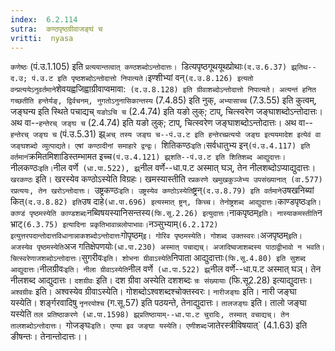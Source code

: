 ```yaml
---
index:  6.2.114
sutra:  कण्ठपृष्ठग्रीवाजङ्घं च
vritti:  nyasa
---
```


`कणेष्ठः` (पं.उ.1.105) इति `प्रत्ययान्तत्वात् कण्ठशब्दोऽन्तोदात्तः। `डित्यपृष्ठगूथयूथप्रोथाः` (द.उ.6.37) झ्र्तिथ--द.उ; पं.उ.ट इति पृष्ठशब्दोऽन्तोदात्तो निपात्यते। `इण्शीभ्यां वन्` (द.उ.8.126) इत्यतो वन्प्रत्ययेऽनुवर्तमाने `शेवयह्वजिह्वाग्रीवाप्वमावा:` (द.उ.8.128) इति ग्रीवाशब्दोऽन्तोदात्तो निपात्यते। अत्यन्तं हनित गच्छतीति हन्तेर्यङ्, द्विर्वचनम्, नुगतोऽनुनासिकान्तस्य` (7.4.85) इति नुक्, `अभ्यासाच्च` (7.3.55) इति कुत्वम्, जङ्घन्य इति स्थिते पचाद्यच् `यङोऽचि च` (2.4.74) इति यङो लुक्; टाप्, चित्स्वरेण जङ्घाशब्दोऽन्तोदात्तः। अथ वा--`हन्तेरच् जङ्घ च` (2.4.74) इति यङो लुक्; टाप्, चित्स्वरेण जङ्घाशब्दोऽन्तोदात्तः। अथ वा--`हन्तेरच् जङ्घ च` (पं.उ.5.31) झ्र्`अच् तस्य जङ्घ च--पं.उ.ट इति हन्तेरच्प्रत्ययो जङ्घ इत्ययमादेश इत्येवं वा जङ्घशब्दो व्युत्पाद्यते। एषां कण्ठादीनां समाहारे द्वन्द्वः।
`शितिकण्ठः` इति। `सर्वधातुभ्य इन्` (पं.उ.4.117) इति वर्तमानं `क्रमितमिशाडिस्तम्भामत इच्च` (पं.उ.4.121) झ्र्शति--पं.उ.ट इति शितिशब्द आद्युदात्तः। `नीलकण्ठः` इति। `नील वर्णे` (धा.पा.522), झ्र्`नील वर्णे--धा.प.ट अस्मात् घञ्, तेन नीलशब्दोऽप्याद्युदात्तः। `खरकण्ठः` इति। खरस्येव कण्ठोऽस्येति विग्रहः। खमस्यास्तीति `रप्रकरणे खमुखकुञ्जेभ्य उपसंख्यानात् (वा.577) रप्रत्ययः, तेन खरोऽन्तोदात्तः। `उष्ट्रकण्ठः` इति। उष्ट्रस्येव कण्ठोऽस्येति `ष्ट्रन्` (द.उ.8.79) इति वर्तमाने `उषखनिब्यां कित्` (द.उ.8.82) इति `उष दाहे` (धा.पा.696) इत्यस्मात् ष्ट्रन्, किच्च। तेनोष्ट्रशब्द आद्युदात्तः।
`काण्डपृष्ठः` इति। काण्डं पृष्ठमस्येति काण्डशब्दः `नब्विषयस्यानिसन्तस्य` (फि.सू.2.26) इत्युदात्तः। `नाकपृष्ठम्` इति। नास्याकमस्तीति `न भ्राट्` (6.3.75) इत्यादिना प्रकृतिभावान्नलोपाभावः। `नञ्सुभ्याम्` (6.2.172) इत्युत्तरपदान्तोदात्तविधानान्नाकशब्दोऽन्तोदात्तः `गोपृष्ठम्` इ। गोरिव पृष्ठमस्येति। गोशब्द उक्तस्वरः। `अजपृष्ठम्` इति। अजस्येव पृष्ठमस्येति `अज गतिक्षेपणयोः` (धा.पा.230) अस्मात् पचाद्यच्। अजादिष्वजाशब्दस्य पाठाद्वीभावो न भवति। चित्स्वरेणाजशब्दोऽन्तोदात्तः।
`सुगरीवः` इति। शोभना ग्रीवाऽस्येति `निपाता आद्युदात्ताः` (फि.सू.4.80) इति सुशब्द आद्युदात्तः। `नीलग्रीवः` इति। नीला ग्रीवाऽस्येति `नील वर्णे` (धा.पा.522) झ्र्`नील वर्णे--धा.प.ट अस्मात् घञ्। तेन नीलशब्द आद्युदात्तः। `दशग्रीवः` इति। दश ग्रीवा अस्येति दशशब्दः `न्रः संख्यायाः` (फि.सू2.28) इत्याद्युदात्तः। `अश्वग्रीवः` इति। अश्वस्येव ग्रीवाऽस्येति। गोशब्दोऽश्वशब्दश्चोक्तस्वरः।
`नारीजङ्घः` इति। नारी जङ्घा यस्येति। शर्ङ्गरवादिषु `नृनरयोश्च` (ग.सू.57) इति पठयन्ते, तेनाद्युदात्तः। `तालजङ्घः` इति। तालो जङ्घा यस्येति `तल प्रतिष्ठाकरणे (धा.पा.1598) झ्र्प्रतिष्ठायाम्--धा.पा.ट चुरादिः, तस्मात् वचाद्यच्। तेन तालशब्दोऽन्तोदात्तः। `गोजङ्घः` इति। एण्या इव जङ्घा यस्येति। एणीशब्दः `जातेरस्त्रीविषयात्` (4.1.63) इति ङीषन्तः। तेनान्तोदात्तः।।

